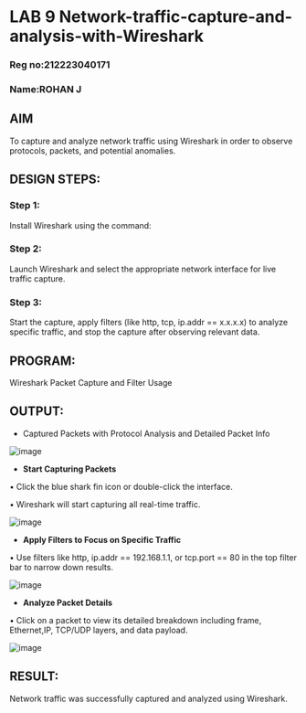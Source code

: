 # LAB 9 Network-traffic-capture-and-analysis-with-Wireshark
### Reg no:212223040171
### Name:ROHAN J
## AIM
To capture and analyze network traffic using Wireshark in order to observe protocols, packets, and potential anomalies.

## DESIGN STEPS:
### Step 1:
Install Wireshark using the command:

### Step 2:
Launch Wireshark and select the appropriate network interface for live traffic capture.

### Step 3:
Start the capture, apply filters (like http, tcp, ip.addr == x.x.x.x) to analyze specific traffic, and stop the capture after observing relevant data.

## PROGRAM:
Wireshark Packet Capture and Filter Usage

## OUTPUT:

- Captured Packets with Protocol Analysis and Detailed Packet Info

![image](https://github.com/user-attachments/assets/f387facb-28db-4353-88ff-70a3f9a3cf07)

- **Start Capturing Packets**

• Click the blue shark fin icon or double-click the interface.

• Wireshark will start capturing all real-time traffic.

![image](https://github.com/user-attachments/assets/3b0da9da-047e-45f9-a0bc-ca3a7158b474)

- **Apply Filters to Focus on Specific Traffic**
  
• Use filters like http, ip.addr == 192.168.1.1, or tcp.port == 80 in the top filter bar to narrow down results.

![image](https://github.com/user-attachments/assets/5739b9a9-38b1-4c79-ba4e-fde143ea680b)

- **Analyze Packet Details**
  
• Click on a packet to view its detailed breakdown including frame, Ethernet,IP, TCP/UDP layers, and data payload.

![image](https://github.com/user-attachments/assets/051c53c4-0f8f-4846-88cd-d02469e9d656)

## RESULT:
Network traffic was successfully captured and analyzed using Wireshark.
